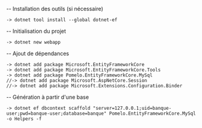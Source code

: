-- Installation des outils (si nécessaire) 

    -> dotnet tool install --global dotnet-ef

-- Initialisation du projet

    -> dotnet new webapp
    
-- Ajout de dépendances

    -> dotnet add package Microsoft.EntityFrameworkCore
    -> dotnet add package Microsoft.EntityFrameworkCore.Tools
    -> dotnet add package Pomelo.EntityFrameworkCore.MySql
    //-> dotnet add package Microsoft.AspNetCore.Session
    //-> dotnet add package Microsoft.Extensions.Configuration.Binder

-- Génération à partir d'une base 

    -> dotnet ef dbcontext scaffold "server=127.0.0.1;uid=banque-user;pwd=banque-user;database=banque" Pomelo.EntityFrameworkCore.MySql -o Helpers -f